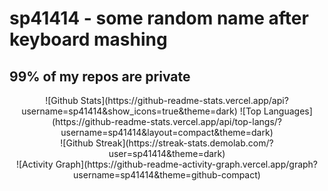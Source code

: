 # sp41414 - some random name after keyboard mashing
## 99% of my repos are private

<div align="center">
![Github Stats](https://github-readme-stats.vercel.app/api?username=sp41414&show_icons=true&theme=dark)
![Top Languages](https://github-readme-stats.vercel.app/api/top-langs/?username=sp41414&layout=compact&theme=dark)
</div>
<div align="center">
![Github Streak](https://streak-stats.demolab.com/?user=sp41414&theme=dark)
</div>
<div align="center">
![Activity Graph](https://github-readme-activity-graph.vercel.app/graph?username=sp41414&theme=github-compact)
</div>
